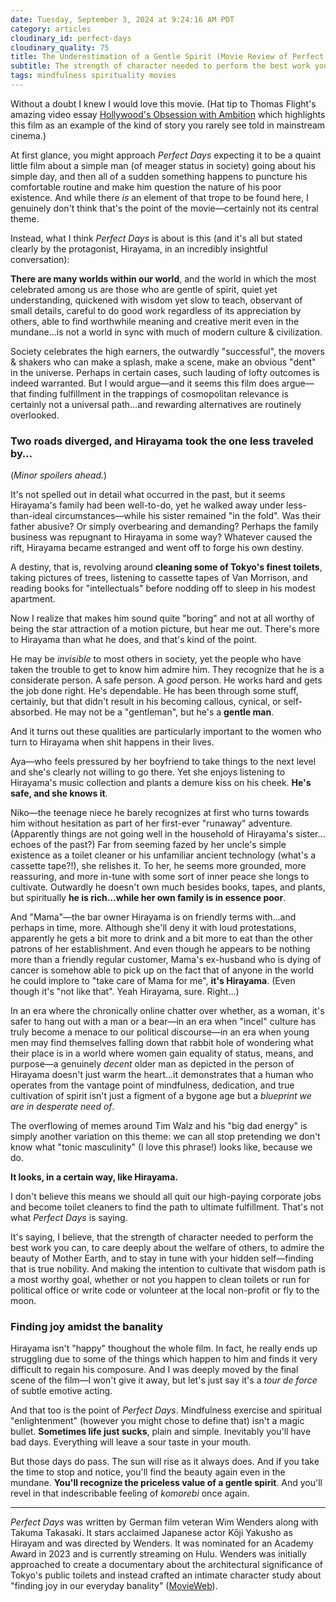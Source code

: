 ```yaml
---
date: Tuesday, September 3, 2024 at 9:24:16 AM PDT
category: articles
cloudinary_id: perfect-days
cloudinary_quality: 75
title: The Underestimation of a Gentle Spirit (Movie Review of Perfect Days)
subtitle: The strength of character needed to perform the best work you can, to care deeply about the welfare of others, to admire the beauty of Mother Earth, and to stay in tune with your hidden self—finding that is true nobility.
tags: mindfulness spirituality movies
---
```


Without a doubt I knew I would love this movie. (Hat tip to Thomas Flight's amazing video essay [Hollywood's Obsession with Ambition](https://www.youtube.com/watch?v=BucSbzYXqKM) which highlights this film as an example of the kind of story you rarely see told in mainstream cinema.)

At first glance, you might approach _Perfect Days_ expecting it to be a quaint little film about a simple man (of meager status in society) going about his simple day, and then all of a sudden something happens to puncture his comfortable routine and make him question the nature of his poor existence. And while there _is_ an element of that trope to be found here, I genuinely don't think that's the point of the movie—certainly not its central theme.

Instead, what I think _Perfect Days_ is about is this (and it's all but stated clearly by the protagonist, Hirayama, in an incredibly insightful conversation):

**There are many worlds within our world**, and the world in which the most celebrated among us are those who are gentle of spirit, quiet yet understanding, quickened with wisdom yet slow to teach, observant of small details, careful to do good work regardless of its appreciation by others, able to find worthwhile meaning and creative merit even in the mundane…is not a world in sync with much of modern culture & civilization.

Society celebrates the high earners, the outwardly "successful", the movers & shakers who can make a splash, make a scene, make an obvious "dent" in the universe. Perhaps in certain cases, such lauding of lofty outcomes is indeed warranted. But I would argue—and it seems this film does argue—that finding fulfillment in the trappings of cosmopolitan relevance is certainly not a universal path…and rewarding alternatives are routinely overlooked.

### Two roads diverged, and Hirayama took the one less traveled by…

(_Minor spoilers ahead._)

It's not spelled out in detail what occurred in the past, but it seems Hirayama's family had been well-to-do, yet he walked away under less-than-ideal circumstances—while his sister remained "in the fold". Was their father abusive? Or simply overbearing and demanding? Perhaps the family business was repugnant to Hirayama in some way? Whatever caused the rift, Hirayama became estranged and went off to forge his own destiny.

A destiny, that is, revolving around **cleaning some of Tokyo's finest toilets**, taking pictures of trees, listening to cassette tapes of Van Morrison, and reading books for "intellectuals" before nodding off to sleep in his modest apartment.

Now I realize that makes him sound quite "boring" and not at all worthy of being the star attraction of a motion picture, but hear me out. There's more to Hirayama than what he does, and that's kind of the point.

He may be _invisible_ to most others in society, yet the people who have taken the trouble to get to know him admire him. They recognize that he is a considerate person. A safe person. A _good_ person. He works hard and gets the job done right. He's dependable. He has been through some stuff, certainly, but that didn't result in his becoming callous, cynical, or self-absorbed. He may not be a "gentleman", but he's a **gentle man**.

And it turns out these qualities are particularly important to the women who turn to Hirayama when shit happens in their lives.

Aya—who feels pressured by her boyfriend to take things to the next level and she's clearly not willing to go there. Yet she enjoys listening to Hirayama's music collection and plants a demure kiss on his cheek. **He's safe, and she knows it**.

Niko—the teenage niece he barely recognizes at first who turns towards him without hesitation as part of her first-ever "runaway" adventure. (Apparently things are not going well in the household of Hirayama's sister…echoes of the past?) Far from seeming fazed by her uncle's simple existence as a toilet cleaner or his unfamiliar ancient technology (what's a cassette tape?!), she relishes it. To her, he seems more grounded, more reassuring, and more in-tune with some sort of inner peace she longs to cultivate. Outwardly he doesn't own much besides books, tapes, and plants, but spiritually **he is rich…while her own family is in essence poor**.

And "Mama"—the bar owner Hirayama is on friendly terms with…and perhaps in time, more. Although she'll deny it with loud protestations, apparently he gets a bit more to drink and a bit more to eat than the other patrons of her establishment. And even though he appears to be nothing more than a friendly regular customer, Mama's ex-husband who is dying of cancer is somehow able to pick up on the fact that of anyone in the world he could implore to "take care of Mama for me", **it's Hirayama**. (Even though it's "not like that". Yeah Hirayama, sure. Right…)

In an era where the chronically online chatter over whether, as a woman, it's safer to hang out with a man or a bear—in an era when "incel" culture has truly become a menace to our political discourse—in an era when young men may find themselves falling down that rabbit hole of wondering what their place is in a world where women gain equality of status, means, and purpose—a genuinely _decent_ older man as depicted in the person of Hirayama doesn't just warm the heart…it demonstrates that a human who operates from the vantage point of mindfulness, dedication, and true cultivation of spirit isn't just a figment of a bygone age but a _blueprint we are in desperate need of_.

The overflowing of memes around Tim Walz and his "big dad energy" is simply another variation on this theme: we can all stop pretending we don't know what "tonic masculinity" (I love this phrase!) looks like, because we do.

**It looks, in a certain way, like Hirayama.**

I don't believe this means we should all quit our high-paying corporate jobs and become toilet cleaners to find the path to ultimate fulfillment. That's not what _Perfect Days_ is saying.

It's saying, I believe, that the strength of character needed to perform the best work you can, to care deeply about the welfare of others, to admire the beauty of Mother Earth, and to stay in tune with your hidden self—finding that is true nobility. And making the intention to cultivate that wisdom path is a most worthy goal, whether or not you happen to clean toilets or run for political office or write code or volunteer at the local non-profit or fly to the moon.

### Finding joy amidst the banality

Hirayama isn't "happy" thoughout the whole film. In fact, he really ends up struggling due to some of the things which happen to him and finds it very difficult to regain his composure. And I was deeply moved by the final scene of the film—I won't give it away, but let's just say it's a _tour de force_ of subtle emotive acting.

And that too is the point of _Perfect Days_. Mindfulness exercise and spiritual "enlightenment" (however you might chose to define that) isn't a magic bullet. **Sometimes life just sucks**, plain and simple. Inevitably you'll have bad days. Everything will leave a sour taste in your mouth.

But those days do pass. The sun will rise as it always does. And if you take the time to stop and notice, you'll find the beauty again even in the mundane. **You'll recognize the priceless value of a gentle spirit**. And you'll revel in that indescribable feeling of _komorebi_ once again.

---

_Perfect Days_ was written by German film veteran Wim Wenders along with Takuma Takasaki. It stars acclaimed Japanese actor Kōji Yakusho as Hirayam and was directed by Wenders. It was nominated for an Academy Award in 2023 and is currently streaming on Hulu. Wenders was initially approached to create a documentary about the architectural significance of Tokyo's public toilets and instead crafted an intimate character study about "finding joy in our everyday banality" ([MovieWeb](https://movieweb.com/wim-wenders-takuma-takasaki-perfect-days-interview/)).
